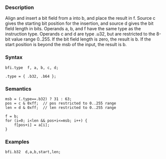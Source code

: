 ### Description

Align and insert a bit field from a into b, and place the result in f. Source c
gives the starting bit position for the insertion, and source d gives the bit field length in
bits.
Operands a, b, and f have the same type as the instruction type. Operands c and
d are type .u32, but are restricted to the 8-bit value range 0..255.
If the bit field length is zero, the result is b.
If the start position is beyond the msb of the input, the result is b.

### Syntax

```
bfi.type  f, a, b, c, d;

.type = { .b32, .b64 };
```

### Semantics

```
msb = (.type==.b32) ? 31 : 63;
pos = c & 0xff;  // pos restricted to 0..255 range
len = d & 0xff;  // len restricted to 0..255 range

f = b;
for (i=0; i<len && pos+i<=msb; i++) {
    f[pos+i] = a[i];
}
```

### Examples

```
bfi.b32  d,a,b,start,len;
```

